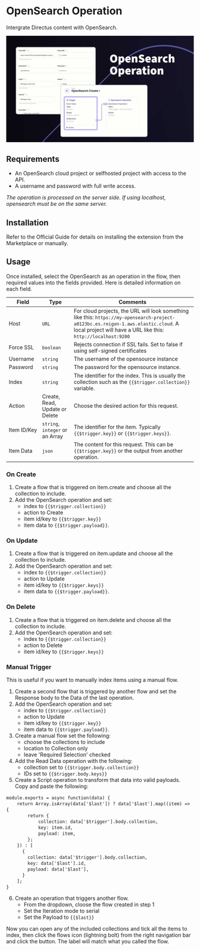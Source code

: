 # OpenSearch Operation

Intergrate Directus content with OpenSearch. 

![OpenSearch Operation Banner](https://raw.githubusercontent.com/directus-labs/extensions/main/packages/opensearch-operation/docs/opensearch-operation.jpg)

## Requirements

- An OpenSearch cloud project or selfhosted project with access to the API.
- A username and password with full write access.

_The operation is processed on the server side. If using localhost, opensearch must be on the same server._

## Installation

Refer to the Official Guide for details on installing the extension from the Marketplace or manually.

## Usage

Once installed, select the OpenSearch as an operation in the flow, then required values into the fields provided. Here is detailed information on each field.

|  Field  |  Type  |  Comments  |
|---------|--------|------------|
| Host    | `URL` | For cloud projects, the URL will look something like this: `https://my-opensearch-project-a0123bc.es.reigon-1.aws.elastic.cloud`. A local project will have a URL like this: `http://localhost:9200` |
| Force&nbsp;SSL | `boolean` | Rejects connection if SSL fails. Set to false if using self-signed certificates |
| Username | `string` | The username of the opensource instance |
| Password | `string` | The password for the opensource instance. |
| Index | `string` | The identifier for the index. This is usually the collection such as the `{{$trigger.collection}}` variable. |
| Action | Create, Read, Update or Delete | Choose the desired action for this request. |
| Item&nbsp;ID/Key | `string`, `integer` or an Array | The identifier for the item. Typically `{{$trigger.key}}` or `{{$trigger.keys}}`. |
| Item&nbsp;Data | `json` | The content for this request. This can be `{{$trigger.key}}` or the output from another operation. |

### On Create

1. Create a flow that is triggered on item.create and choose all the collection to include.
2. Add the OpenSearch operation and set:
   - index to `{{$trigger.collection}}`
   - action to Create
   - item id/key to `{{$trigger.key}}`
   - item data to `{{$trigger.payload}}`.

### On Update

1. Create a flow that is triggered on item.update and choose all the collection to include.
2. Add the OpenSearch operation and set:
   - index to `{{$trigger.collection}}`
   - action to Update
   - item id/key to `{{$trigger.keys}}`
   - item data to `{{$trigger.payload}}`.

### On Delete

1. Create a flow that is triggered on item.delete and choose all the collection to include.
2. Add the OpenSearch operation and set:
   - index to `{{$trigger.collection}}`
   - action to Delete
   - item id/key to `{{$trigger.keys}}`

### Manual Trigger

This is useful if you want to manually index items using a manual flow.

1. Create a second flow that is triggered by another flow and set the Response body to the Data of the last operation.
2. Add the OpenSearch operation and set:
   - index to `{{$trigger.collection}}`
   - action to Update
   - item id/key to `{{$trigger.key}}`
   - item data to `{{$trigger.payload}}`.
3. Create a manual flow set the following:
   - choose the collections to include
   - location to Collection only
   - leave 'Required Selection' checked
4. Add the Read Data operation with the following:
   - collection set to `{{$trigger.body.collection}}`
   - IDs set to `{{$trigger.body.keys}}`
5. Create a Script operation to transform that data into valid payloads. Copy and paste the following:
```
module.exports = async function(data) {
	return Array.isArray(data['$last']) ? data['$last'].map((item) => {
    	return {
            collection: data['$trigger'].body.collection,
            key: item.id,
            payload: item,
        };
    }) : [
      {
        collection: data['$trigger'].body.collection,
        key: data['$last'].id,
        payload: data['$last'],
      }
    ];
}
```
6. Create an operation that triggers another flow.
   - From the dropdown, cloose the flow created in step 1
   - Set the Iteration mode to serial
   - Set the Payload to `{{$last}}`
   
Now you can open any of the included collections and tick all the items to index, then click the flows icon (lightning bolt) from the right navigation bar and click the button. The label will match what you called the flow.
